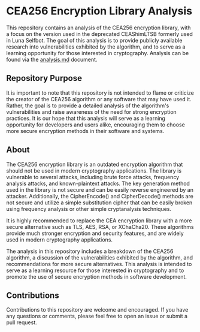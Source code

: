# CEA256 Encryption Library Analysis

This repository contains an analysis of the CEA256 encryption library, with a focus on the version used in the deprecated CEAShimLTSB formerly used in Luna Selfbot. The goal of this analysis is to provide publicly available research into vulnerabilities exhibited by the algorithm, and to serve as a learning opportunity for those interested in cryptography. Analysis can be found via the [analysis.md](https://github.com/ThatOneCodeDev/CEA-Debunked/blob/main/Analysis.md) document.

## Repository Purpose
It is important to note that this repository is not intended to flame or criticize the creator of the CEA256 algorithm or any software that may have used it. Rather, the goal is to provide a detailed analysis of the algorithm's vulnerabilities and raise awareness of the need for strong encryption practices. It is our hope that this analysis will serve as a learning opportunity for developers and users alike, encouraging them to choose more secure encryption methods in their software and systems.

## About
The CEA256 encryption library is an outdated encryption algorithm that should not be used in modern cryptography applications. The library is vulnerable to several attacks, including brute force attacks, frequency analysis attacks, and known-plaintext attacks. The key generation method used in the library is not secure and can be easily reverse engineered by an attacker. Additionally, the CipherEncode() and CipherDecode() methods are not secure and utilize a simple substitution cipher that can be easily broken using frequency analysis or other simple cryptanalysis techniques.

It is highly recommended to replace the CEA encryption library with a more secure alternative such as TLS, AES, RSA, or XChaCha20. These algorithms provide much stronger encryption and security features, and are widely used in modern cryptography applications.

The analysis in this repository includes a breakdown of the CEA256 algorithm, a discussion of the vulnerabilities exhibited by the algorithm, and recommendations for more secure alternatives. This analysis is intended to serve as a learning resource for those interested in cryptography and to promote the use of secure encryption methods in software development.

## Contributions
Contributions to this repository are welcome and encouraged. If you have any questions or comments, please feel free to open an issue or submit a pull request.
